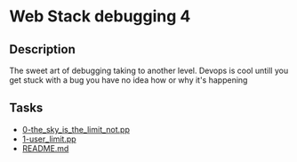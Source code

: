 # Web Stack debugging 4

## Description
The sweet art of debugging taking to another level. Devops is cool untill you
get stuck with a bug you have no idea how or why it's happening

## Tasks
* [0-the_sky_is_the_limit_not.pp](0-the_sky_is_the_limit_not.pp)
* [1-user_limit.pp](1-user_limit.pp)
* [README.md](README.md)
